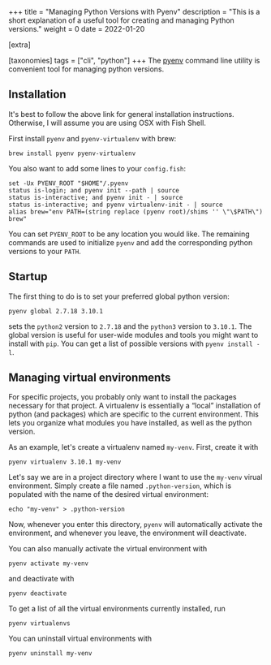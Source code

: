 +++
title = "Managing Python Versions with Pyenv"
description = "This is a short explanation of a useful tool for creating and managing Python versions."
weight = 0
date = 2022-01-20

[extra]

[taxonomies]
tags = ["cli", "python"]
+++
The [pyenv](https://github.com/pyenv/pyenv) command line utility is convenient tool for managing python versions.

## Installation
It's best to follow the above link for general installation instructions.
Otherwise, I will assume you are using OSX with Fish Shell.

First install `pyenv` and `pyenv-virtualenv` with brew:
```
brew install pyenv pyenv-virtualenv
```
You also want to add some lines to your `config.fish`:
```
set -Ux PYENV_ROOT "$HOME"/.pyenv
status is-login; and pyenv init --path | source
status is-interactive; and pyenv init - | source
status is-interactive; and pyenv virtualenv-init - | source
alias brew="env PATH=(string replace (pyenv root)/shims '' \"\$PATH\") brew"
```
You can set `PYENV_ROOT` to be any location you would like.
The remaining commands are used to initialize `pyenv` and add the corresponding python versions to your `PATH`.

## Startup
The first thing to do is to set your preferred global python version:
```
pyenv global 2.7.18 3.10.1
```
sets the `python2` version to `2.7.18` and the `python3` version to `3.10.1`.
The global version is useful for user-wide modules and tools you might want to install with `pip`.
You can get a list of possible versions with `pyenv install -l`.

## Managing virtual environments
For specific projects, you probably only want to install the packages necessary for that project.
A virtualenv is essentially a <q>local</q> installation of python (and packages) which are specific to the current environment.
This lets you organize what modules you have installed, as well as the python version.

As an example, let's create a virtualenv named `my-venv`.
First, create it with
```
pyenv virtualenv 3.10.1 my-venv
```
Let's say we are in a project directory where I want to use the `my-venv` virual environment.
Simply create a file named `.python-version`, which is populated with the name of the desired virtual environment:
```
echo "my-venv" > .python-version
```
Now, whenever you enter this directory, `pyenv` will automatically activate the environment, and whenever you leave, the environment will deactivate.

You can also manually activate the virtual environment with
```
pyenv activate my-venv
```
and deactivate with
```
pyenv deactivate
```
To get a list of all the virtual environments currently installed, run
```
pyenv virtualenvs
```
You can uninstall virtual environments with
```
pyenv uninstall my-venv
```
